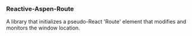 ### Reactive-Aspen-Route

A library that initializes a pseudo-React 'Route' element that modifies and monitors the window location.
